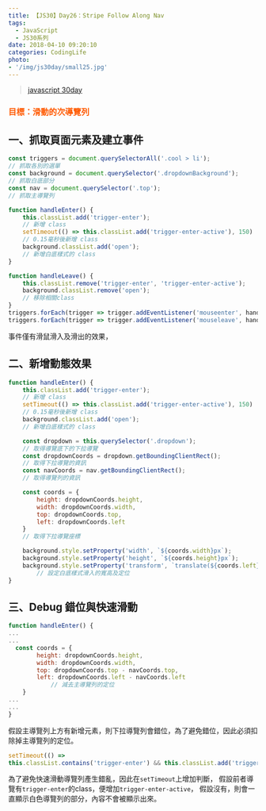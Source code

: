 ```yaml
---
title: 【JS30】Day26：Stripe Follow Along Nav
tags:
  - JavaScript
  - JS30系列
date: 2018-04-10 09:20:10
categories: CodingLife
photo:
- '/img/js30day/small25.jpg'
---
```


> [javascript 30day](https://javascript30.com/)

<!-- more -->

### <span style="color:#ff5900">目標：滑動的次導覽列</span>

## 一、抓取頁面元素及建立事件

```js
const triggers = document.querySelectorAll('.cool > li');
// 抓取各別的選單
const background = document.querySelector('.dropdownBackground');
// 抓取白底部分
const nav = document.querySelector('.top');
// 抓取主導覽列

function handleEnter() {
    this.classList.add('trigger-enter');
    // 新增 class
    setTimeout(() => this.classList.add('trigger-enter-active'), 150)
    // 0.15毫秒後新增 class
    background.classList.add('open');
    // 新增白底樣式的 class
}

function handleLeave() {
    this.classList.remove('trigger-enter', 'trigger-enter-active');
    background.classList.remove('open');
    // 移除相關class
}
triggers.forEach(trigger => trigger.addEventListener('mouseenter', handleEnter))
triggers.forEach(trigger => trigger.addEventListener('mouseleave', handleLeave))
```
事件僅有滑鼠滑入及滑出的效果，

## 二、新增動態效果

```js
function handleEnter() {
    this.classList.add('trigger-enter');
    // 新增 class
    setTimeout(() => this.classList.add('trigger-enter-active'), 150)
    // 0.15毫秒後新增 class
    background.classList.add('open');
    // 新增白底樣式的 class

    const dropdown = this.querySelector('.dropdown');
    // 取得導覽底下的下拉導覽
    const dropdownCoords = dropdown.getBoundingClientRect();
    // 取得下拉導覽的資訊
    const navCoords = nav.getBoundingClientRect();
    // 取得導覽列的資訊

    const coords = {
        height: dropdownCoords.height,
        width: dropdownCoords.width,
        top: dropdownCoords.top,
        left: dropdownCoords.left
    }
    // 取得下拉導覽座標

    background.style.setProperty('width', `${coords.width}px`);
    background.style.setProperty('height', `${coords.height}px`);
    background.style.setProperty('transform', `translate(${coords.left}px,${coords.top}px)`)
        // 設定白底樣式滑入的寬高及定位
}

```

## 三、Debug 錯位與快速滑動
```js
function handleEnter() {
...
...
  const coords = {
        height: dropdownCoords.height,
        width: dropdownCoords.width,
        top: dropdownCoords.top - navCoords.top,
        left: dropdownCoords.left - navCoords.left
            // 減去主導覽列的定位
    }
...
...
}
```
假設主導覽列上方有新增元素，則下拉導覽列會錯位，為了避免錯位，因此必須扣除掉主導覽列的定位。
```js
setTimeout(() => 
this.classList.contains('trigger-enter') && this.classList.add('trigger-enter-active'), 150);
```
為了避免快速滑動導覽列產生錯亂，因此在`setTimeout`上增加判斷，
假設前者導覽有`trigger-enter`的class，便增加`trigger-enter-active`，
假設沒有，則會一直顯示白色導覽列的部分，內容不會被顯示出來。